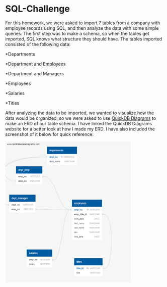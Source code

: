 # SQL-Challenge

For this homework, we were asked to import 7 tables from a company with employee records using SQL, and then analyze the data with some simple queries. The first step was to make a schema, so when the tables get imported, SQL knows what structure they should have. The tables imported consisted of the following data:

*Departments

*Department and Employees

*Department and Managers

*Employees

*Salaries

*Titles

After analyzing the data to be imported, we wanted to visualize how the data would be organized, so we were asked to use [QuickDB Diagrams](https://app.quickdatabasediagrams.com/#/d/8e2Z6R) to make an ERD of our table schema. I have linked the QuickDB Diagrams website for a better look at how I made my ERD. I have also included the screenshot of it below for quick reference: 

<img src="EmployeeSQL/ERD-EmployeeSQL_Schema.png" alt="EmployeeSQL ERD Schema" width="400">

